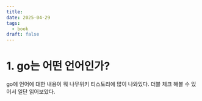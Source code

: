 ```yaml
---
title: 
date: 2025-04-29
tags:
  - book
draft: false
---
```


# 1. go는 어떤 언어인가?
go에 언어에 대한 내용이 뭐 나무위키 티스토리에 많이 나와있다. 더블 체크 해볼 수 있어서 일단 읽어보았다. 


